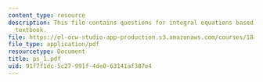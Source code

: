 ```yaml
---
content_type: resource
description: This file contains questions for integral equations based on the required
  textbook.
file: https://ol-ocw-studio-app-production.s3.amazonaws.com/courses/18-307-integral-equations-spring-2006/91f7f1dc5c27991f4de063141af387e4_ps_1.pdf
file_type: application/pdf
resourcetype: Document
title: ps_1.pdf
uid: 91f7f1dc-5c27-991f-4de0-63141af387e4
---
```

